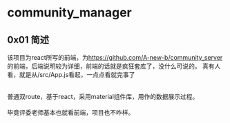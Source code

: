 # community_manager
## 0x01 简述
该项目为react所写的前端，为<https://github.com/A-new-b/community_server>的前端，后端说明较为详细，前端的话就是疯狂套库了，没什么可说的。
真有人看，就是从/src/App.js看起，一点点看就完事了
<br></br>

普通双route，基于react，采用material组件库，用作的数据展示过程。
<br></br>
毕竟评委老师基本也就看前端，项目也不咋样。
